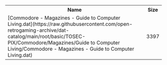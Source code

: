 <table>
<tr><th>Name</th><th>Size</th></tr>
<tr><td>[Commodore - Magazines - Guide to Computer Living.dat](https://raw.githubusercontent.com/open-retrogaming-archive/dat-catalog/main/root/basic/TOSEC-PIX/Commodore/Magazines/Guide to Computer Living/Commodore - Magazines - Guide to Computer Living.dat)</td><td>3397</td></tr>
</table>
